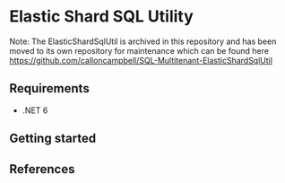 ﻿# Elastic Shard SQL Utility

Note: The ElasticShardSqlUtil is archived in this repository and has been moved to its own repository for maintenance which can be found here https://github.com/calloncampbell/SQL-Multitenant-ElasticShardSqlUtil

## Requirements
- .NET 6


## Getting started



## References
